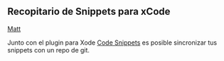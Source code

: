 ## Recopitario de Snippets para xCode

[Matt](https://github.com/mattt/Xcode-Snippets)

Junto con el plugin para Xode [Code Snippets](http://maniacdev.com/2014/02/xcode-plugin-that-allows-you-to-automatically-extend-xcode-code-snippets-with-a-git-repository) es posible sincronizar tus snippets con un repo de git.
